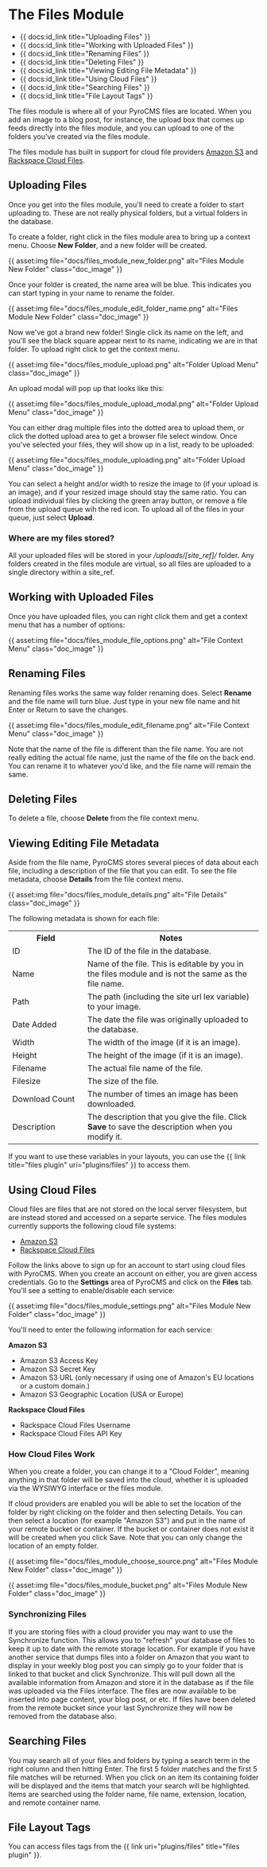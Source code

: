 # The Files Module

* {{ docs:id_link title="Uploading Files" }}
* {{ docs:id_link title="Working with Uploaded Files" }}
* {{ docs:id_link title="Renaming Files" }}
* {{ docs:id_link title="Deleting Files" }}
* {{ docs:id_link title="Viewing Editing File Metadata" }}
* {{ docs:id_link title="Using Cloud Files" }}
* {{ docs:id_link title="Searching Files" }}
* {{ docs:id_link title="File Layout Tags" }}

The files module is where all of your PyroCMS files are located. When you add an image to a blog post, for instance, the upload box that comes up feeds directly into the files module, and you can upload to one of the folders you've created via the files module.

The files module has built in support for cloud file providers [Amazon S3](http://aws.amazon.com/s3/) and [Rackspace Cloud Files](http://www.rackspace.com/cloud/public/files/).

## Uploading Files

Once you get into the files module, you'll need to create a folder to start uploading to. These are not really physical folders, but a virtual folders in the database.

To create a folder, right click in the files module area to bring up a context menu. Choose **New Folder**, and a new folder will be created.

{{ asset:img file="docs/files\_module\_new\_folder.png" alt="Files Module New Folder" class="doc_image" }}

Once your folder is created, the name area will be blue. This indicates you can start typing in your name to rename the folder.

{{ asset:img file="docs/files\_module\_edit\_folder\_name.png" alt="Files Module New Folder" class="doc_image" }}

Now we've got a brand new folder! Single click its name on the left, and you'll see the black square appear next to its name, indicating we are in that folder. To upload right click to get the context menu.

{{ asset:img file="docs/files\_module\_upload.png" alt="Folder Upload Menu" class="doc_image" }}

An upload modal will pop up that looks like this:

{{ asset:img file="docs/files\_module\_upload\_modal.png" alt="Folder Upload Menu" class="doc_image" }}

You can either drag multiple files into the dotted area to upload them, or click the dotted upload area to get a browser file select window. Once you've selected your files, they will show up in a list, ready to be uploaded:

{{ asset:img file="docs/files\_module\_uploading.png" alt="Folder Upload Menu" class="doc_image" }}

You can select a height and/or width to resize the image to (if your upload is an image), and if your resized image should stay the same ratio. You can upload individual files by clicking the green array button, or remove a file from the upload queue wih the red icon. To upload all of the files in your queue, just select **Upload**.

### Where are my files stored?

All your uploaded files will be stored in your _/uploads/[site\_ref]/_ folder. Any folders created in the files module are virtual, so all files are uploaded to a single directory within a site\_ref.

## Working with Uploaded Files

Once you have uploaded files, you can right click them and get a context menu that has a number of options:

{{ asset:img file="docs/files\_module\_file\_options.png" alt="File Context Menu" class="doc_image" }}

## Renaming Files

Renaming files works the same way folder renaming does. Select **Rename** and the file name will turn blue. Just type in your new file name and hit Enter or Return to save the changes.

{{ asset:img file="docs/files\_module\_edit\_filename.png" alt="File Context Menu" class="doc_image" }}

Note that the name of the file is different than the file name. You are not really editing the actual file name, just the name of the file on the back end. You can rename it to whatever you'd like, and the file name will remain the same.

## Deleting Files

To delete a file, choose **Delete** from the file context menu.

## Viewing Editing File Metadata

Aside from the file name, PyroCMS stores several pieces of data about each file, including a description of the file that you can edit. To see the file metadata, choose **Details** from the file context menu.

{{ asset:img file="docs/files\_module\_details.png" alt="File Details" class="doc_image" }}

The following metadata is shown for each file:

<table>
	<tr>
		<th width="30%">Field</th>
		<th>Notes</th>
	</tr>
	<tr>
		<td>ID</td>
		<td>The ID of the file in the database.</td>
	</tr>
	<tr>
		<td>Name</td>
		<td>Name of the file. This is editable by you in the files module and is not the same as the file name.</td>
	</tr>
	<tr>
		<td>Path</td>
		<td>The path (including the site url lex variable) to your image.</td>
	</tr>
	<tr>
		<td>Date Added</td>
		<td>The date the file was originally uploaded to the database.</td>
	</tr>
	<tr>
		<td>Width</td>
		<td>The width of the image (if it is an image).</td>
	</tr>
	<tr>
		<td>Height</td>
		<td>The height of the image (if it is an image).</td>
	</tr>
	<tr>
		<td>Filename</td>
		<td>The actual file name of the file.</td>
	</tr>
	<tr>
		<td>Filesize</td>
		<td>The size of the file.</td>
	</tr>
	<tr>
		<td>Download Count</td>
		<td>The number of times an image has been downloaded.</td>
	</tr>
	<tr>
		<td>Description</td>
		<td>The description that you give the file. Click <strong>Save</strong> to save the description when you modify it.</td>
	</tr>
</table>

If you want to use these variables in your layouts, you can use the {{ link title="files plugin" uri="plugins/files" }} to access them.

## Using Cloud Files

Cloud files are files that are not stored on the local server filesystem, but are instead stored and accessed on a separte service. The files modules currently supports the following cloud file systems:

* [Amazon S3](http://aws.amazon.com/s3/)
* [Rackspace Cloud Files](http://www.rackspace.com/cloud/public/files/)

Follow the links above to sign up for an account to start using cloud files with PyroCMS. When you create an account on either, you are given access credentials. Go to the **Settings** area of PyroCMS and click on the **Files** tab. You'll see a setting to enable/disable each service:

{{ asset:img file="docs/files\_module\_settings.png" alt="Files Module New Folder" class="doc_image" }}

You'll need to enter the following information for each service:

**Amazon S3**

* Amazon S3 Access Key
* Amazon S3 Secret Key
* Amazon S3 URL (only necessary if using one of Amazon's EU locations or a custom domain.)
* Amazon S3 Geographic Location (USA or Europe)

**Rackspace Cloud Files**

* Rackspace Cloud Files Username
* Rackspace Cloud Files API Key

### How Cloud Files Work

When you create a folder, you can change it to a "Cloud Folder", meaning anything in that folder will be saved into the cloud, whether it is uploaded via the WYSIWYG interface or the files module.

If cloud providers are enabled you will be able to set the location of the folder by right clicking on the folder and then selecting Details. You can then select a location (for example "Amazon S3") and put in the name of your remote bucket or container. If the bucket or container does not exist it will be created when you click Save. Note that you can only change the location of an empty folder.

{{ asset:img file="docs/files\_module\_choose\_source.png" alt="Files Module New Folder" class="doc_image" }}

{{ asset:img file="docs/files\_module\_bucket.png" alt="Files Module New Folder" class="doc_image" }}

### Synchronizing Files

If you are storing files with a cloud provider you may want to use the Synchronize function. This allows you to "refresh" your database of files to keep it up to date with the remote storage location. For example if you have another service that dumps files into a folder on Amazon that you want to display in your weekly blog post you can simply go to your folder that is linked to that bucket and click Synchronize. This will pull down all the available information from Amazon and store it in the database as if the file was uploaded via the Files interface. The files are now available to be inserted into page content, your blog post, or etc. If files have been deleted from the remote bucket since your last Synchronize they will now be removed from the database also.

## Searching Files

You may search all of your files and folders by typing a search term in the right column and then hitting Enter. The first 5 folder matches and the first 5 file matches will be returned. When you click on an item its containing folder will be displayed and the items that match your search will be highlighted. Items are searched using the folder name, file name, extension, location, and remote container name.

## File Layout Tags

You can access files tags from the {{ link uri="plugins/files" title="files plugin" }}.

